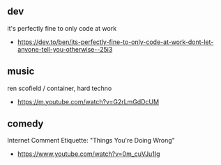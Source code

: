 ## dev

it's perfectly fine to only code at work
* https://dev.to/ben/its-perfectly-fine-to-only-code-at-work-dont-let-anyone-tell-you-otherwise--25i3


## music

ren scofield / container, hard techno
* https://m.youtube.com/watch?v=G2rLmGdDcUM


## comedy

Internet Comment Etiquette: "Things You're Doing Wrong"
* https://www.youtube.com/watch?v=0m_cuVJu1Ig

